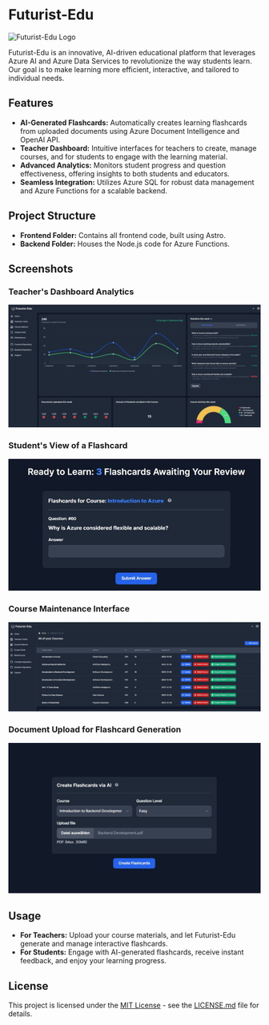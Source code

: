 
# Futurist-Edu

![Futurist-Edu Logo](./assets/Diagrams.png)  

Futurist-Edu is an innovative, AI-driven educational platform that leverages Azure AI and Azure Data Services to revolutionize the way students learn. Our goal is to make learning more efficient, interactive, and tailored to individual needs.

## Features

- **AI-Generated Flashcards:** Automatically creates learning flashcards from uploaded documents using Azure Document Intelligence and OpenAI API.
- **Teacher Dashboard:** Intuitive interfaces for teachers to create, manage courses, and for students to engage with the learning material.
- **Advanced Analytics:** Monitors student progress and question effectiveness, offering insights to both students and educators.
- **Seamless Integration:** Utilizes Azure SQL for robust data management and Azure Functions for a scalable backend.

## Project Structure

- **Frontend Folder:** Contains all frontend code, built using Astro.
- **Backend Folder:** Houses the Node.js code for Azure Functions.

## Screenshots

### Teacher's Dashboard Analytics
![Teacher's Dashboard](./assets/Diagrams.jpg) 
### Student's View of a Flashcard
![Flashcard View](./assets/Flashcard.jpg) 
### Course Maintenance Interface
![Course Maintenance](./assets/CourseMaintenance.jpg) 
### Document Upload for Flashcard Generation
![Document Upload](./assets/document_upload.jpg) 

## Usage

- **For Teachers:** Upload your course materials, and let Futurist-Edu generate and manage interactive flashcards.
- **For Students:** Engage with AI-generated flashcards, receive instant feedback, and enjoy your learning progress.

## License

This project is licensed under the [MIT License](https://opensource.org/licenses/MIT) - see the [LICENSE.md](./LICENSE.md) file for details.
